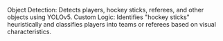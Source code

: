 Object Detection: Detects players, hockey sticks, referees, and other objects using YOLOv5.
Custom Logic: Identifies "hockey sticks" heuristically and classifies players into teams or referees based on visual characteristics.
